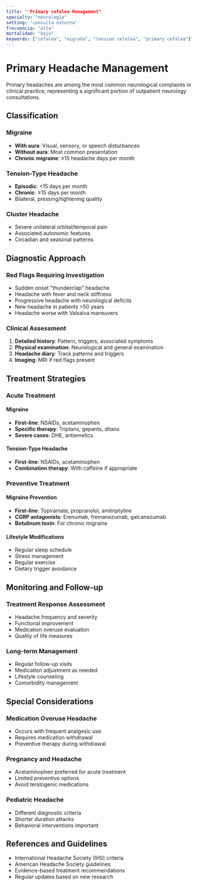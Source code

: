 ```yaml
---
title: ""Primary cefalea Management"
specialty: "neurología"
setting: "consulta externa"
frecuencia: "alta"
mortalidad: "baja"
keywords: ["cefalea", "migraña", "tension cefalea", "primary cefalea"]"
---
```



# Primary Headache Management

Primary headaches are among the most common neurological complaints in clinical practice, representing a significant portion of outpatient neurology consultations.



<!-- HUMAN REVIEW REQUIRED: HUMANREVIEW -->

## Classification

### Migraine
- **With aura**: Visual, sensory, or speech disturbances
- **Without aura**: Most common presentation
- **Chronic migraine**: ≥15 headache days per month

### Tension-Type Headache
- **Episodic**: <15 days per month
- **Chronic**: ≥15 days per month
- Bilateral, pressing/tightening quality

### Cluster Headache
- Severe unilateral orbital/temporal pain
- Associated autonomic features
- Circadian and seasonal patterns



<!-- HUMAN REVIEW REQUIRED: HUMANREVIEW -->

## Diagnostic Approach

### Red Flags Requiring Investigation
- Sudden onset "thunderclap" headache
- Headache with fever and neck stiffness
- Progressive headache with neurological deficits
- New headache in patients >50 years
- Headache worse with Valsalva maneuvers

### Clinical Assessment
1. **Detailed history**: Pattern, triggers, associated symptoms
2. **Physical examination**: Neurological and general examination
3. **Headache diary**: Track patterns and triggers
4. **Imaging**: MRI if red flags present



<!-- HUMAN REVIEW REQUIRED: MANUALONLY -->

## Treatment Strategies

### Acute Treatment

#### Migraine
- **First-line**: NSAIDs, acetaminophen
- **Specific therapy**: Triptans, gepants, ditans
- **Severe cases**: DHE, antiemetics

#### Tension-Type Headache
- **First-line**: NSAIDs, acetaminophen
- **Combination therapy**: With caffeine if appropriate

### Preventive Treatment

#### Migraine Prevention
- **First-line**: Topiramate, propranolol, amitriptyline
- **CGRP antagonists**: Erenumab, fremanezumab, galcanezumab
- **Botulinum toxin**: For chronic migraine

#### Lifestyle Modifications
- Regular sleep schedule
- Stress management
- Regular exercise
- Dietary trigger avoidance



<!-- HUMAN REVIEW REQUIRED: HUMANREVIEW -->

## Monitoring and Follow-up

### Treatment Response Assessment
- Headache frequency and severity
- Functional improvement
- Medication overuse evaluation
- Quality of life measures

### Long-term Management
- Regular follow-up visits
- Medication adjustment as needed
- Lifestyle counseling
- Comorbidity management



<!-- HUMAN REVIEW REQUIRED: HUMANREVIEW -->

## Special Considerations

### Medication Overuse Headache
- Occurs with frequent analgesic use
- Requires medication withdrawal
- Preventive therapy during withdrawal

### Pregnancy and Headache
- Acetaminophen preferred for acute treatment
- Limited preventive options
- Avoid teratogenic medications

### Pediatric Headache
- Different diagnostic criteria
- Shorter duration attacks
- Behavioral interventions important



<!-- HUMAN REVIEW REQUIRED: HUMANREVIEW -->

## References and Guidelines

- International Headache Society (IHS) criteria
- American Headache Society guidelines
- Evidence-based treatment recommendations
- Regular updates based on new research

<!-- HUMAN REVIEW REQUIRED: HUMANREVIEW -->

